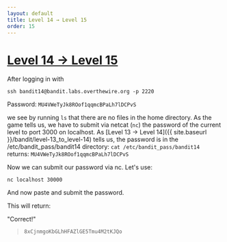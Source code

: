 ```yaml
---
layout: default
title: Level 14 → Level 15
order: 15
---
```


# [Level 14 → Level 15](https://overthewire.org/wargames/bandit/bandit15.html)
After logging in with 

`ssh bandit14@bandit.labs.overthewire.org -p 2220`

Password: `MU4VWeTyJk8ROof1qqmcBPaLh7lDCPvS`

we see by running `ls` that there are no files in the home directory. As the game tells us, we have to submit via netcat (`nc`) the password of the current level to port 3000 on localhost. As [Level 13 → Level 14]({{ site.baseurl }}/bandit/level-13_to_level-14) tells us, the password is in the /etc/bandit_pass/bandit14 directory: `cat /etc/bandit_pass/bandit14` returns: `MU4VWeTyJk8ROof1qqmcBPaLh7lDCPvS`

Now we can submit our password via nc. Let's use:

`nc localhost 30000`

And now paste and submit the password.

This will return:

"Correct!"

> `8xCjnmgoKbGLhHFAZlGE5Tmu4M2tKJQo`